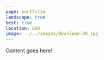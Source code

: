 ```yaml
---
page: portfolio
landscape: true
best: true
location: GBR
image: ../../images/download-30.jpg
---
```

Content goes here!
